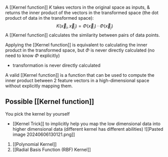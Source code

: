 A [[Kernel function]] $K$ takes vectors in the original space as inputs, & returns the inner product of the vectors in the transformed space (the dot product of data in the transformed space):
$$
K(\vec x_i,\vec x_j) = \Phi(\vec x_i) \cdot \Phi(\vec x_j)
$$
A [[Kernel function]] calculates the similarity between pairs of data points.

Applying the [[Kernel function]] is equivalent to calculating the inner product in the transformed space, but $\Phi$ is never directly calculated (no need to know $\Phi$ explicitly)
- transformation is never directly calculated

A valid [[Kernel function]] is a function that can be used to compute the inner product between 2 feature vectors in a high-dimensional space without explicitly mapping them.
## Possible [[Kernel function]]
You pick the kernel by yourself
- [[Kernel Trick]] to implicitly help you map the low dimensional data into higher dimensional data (different kernel has different abilities) ![[Pasted image 20240606130121.png]]
1. [[Polynomial Kernel]]
2. [[Radial Basis Function (RBF) Kernel]]